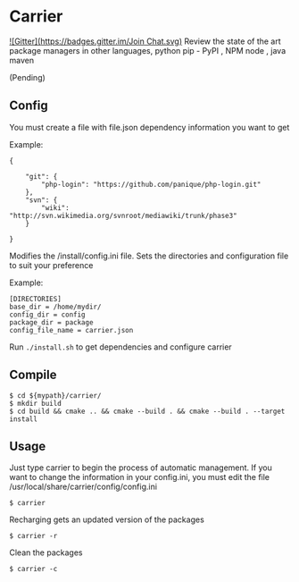 Carrier
=======
[![Gitter](https://badges.gitter.im/Join Chat.svg)](https://gitter.im/geolffreym/carrier?utm_source=badge&utm_medium=badge&utm_campaign=pr-badge&utm_content=badge)
Review the state of the art package managers in other languages, python pip - PyPI , NPM node , java maven

(Pending)

Config
------

You must create a file with file.json dependency information you want to get

Example:


    {

        "git": {
            "php-login": "https://github.com/panique/php-login.git"
        },
        "svn": {
            "wiki": "http://svn.wikimedia.org/svnroot/mediawiki/trunk/phase3"
        }

    }


Modifies the /install/config.ini file. Sets the directories and configuration file to suit your preference

Example:

    [DIRECTORIES]
    base_dir = /home/mydir/
    config_dir = config
    package_dir = package
    config_file_name = carrier.json
    
Run `./install.sh` to get dependencies and configure carrier

Compile
-------


    $ cd ${mypath}/carrier/
    $ mkdir build 
    $ cd build && cmake .. && cmake --build . && cmake --build . --target install


Usage
------

Just type carrier to begin the process of automatic management. If you want to change the information in your config.ini, you must edit the file /usr/local/share/carrier/config/config.ini

    $ carrier
     
Recharging gets an updated version of the packages
    
    $ carrier -r 

Clean the packages

    $ carrier -c  
    






